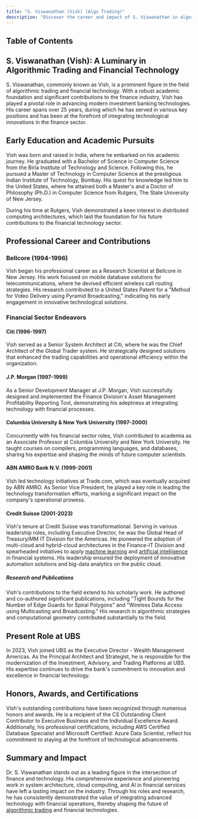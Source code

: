 ```yaml
---
title: "S. Viswanathan (Vish) (Algo Trading)"
description: "Discover the career and impact of S. Viswanathan in algorithmic trading and fintech. Explore his roles, achievements, and contributions to financial innovation."
---
```




## Table of Contents

## S. Viswanathan (Vish): A Luminary in Algorithmic Trading and Financial Technology

S. Viswanathan, commonly known as Vish, is a prominent figure in the field of algorithmic trading and financial technology. With a robust academic foundation and significant contributions to the finance industry, Vish has played a pivotal role in advancing modern investment banking technologies. His career spans over 25 years, during which he has served in various key positions and has been at the forefront of integrating technological innovations in the finance sector.

## Early Education and Academic Pursuits

Vish was born and raised in India, where he embarked on his academic journey. He graduated with a Bachelor of Science in Computer Science from the Birla Institute of Technology and Science. Following this, he pursued a Master of Technology in Computer Science at the prestigious Indian Institute of Technology, Bombay. His quest for knowledge led him to the United States, where he attained both a Master's and a Doctor of Philosophy (Ph.D.) in Computer Science from Rutgers, The State University of New Jersey.

During his time at Rutgers, Vish demonstrated a keen interest in distributed computing architectures, which laid the foundation for his future contributions to the financial technology sector.

## Professional Career and Contributions

### Bellcore (1994-1996)

Vish began his professional career as a Research Scientist at Bellcore in New Jersey. His work focused on mobile database solutions for telecommunications, where he devised efficient wireless call routing strategies. His research contributed to a United States Patent for a "Method for Video Delivery using Pyramid Broadcasting," indicating his early engagement in innovative technological solutions.

### Financial Sector Endeavors

#### Citi (1996-1997)

Vish served as a Senior System Architect at Citi, where he was the Chief Architect of the Global Trader system. He strategically designed solutions that enhanced the trading capabilities and operational efficiency within the organization.

#### J.P. Morgan (1997-1999)

As a Senior Development Manager at J.P. Morgan, Vish successfully designed and implemented the Finance Division's Asset Management Profitability Reporting Tool, demonstrating his adeptness at integrating technology with financial processes.

#### Columbia University & New York University (1997-2000)

Concurrently with his financial sector roles, Vish contributed to academia as an Associate Professor at Columbia University and New York University. He taught courses on compilers, programming languages, and databases, sharing his expertise and shaping the minds of future computer scientists.

#### ABN AMRO Bank N.V. (1999-2001)

Vish led technology initiatives at Trade.com, which was eventually acquired by ABN AMRO. As Senior Vice President, he played a key role in leading the technology transformation efforts, marking a significant impact on the company's operational prowess.

#### Credit Suisse (2001-2023)

Vish's tenure at Credit Suisse was transformational. Serving in various leadership roles, including Executive Director, he was the Global Head of Treasury/MM IT Division for the Americas. He pioneered the adoption of multi-cloud and hybrid-cloud architectures in the Finance-IT Division and spearheaded initiatives to apply [machine learning](/wiki/machine-learning) and [artificial intelligence](/wiki/ai-artificial-intelligence) in financial systems. His leadership ensured the deployment of innovative automation solutions and big-data analytics on the public cloud.

##### Research and Publications

Vish's contributions to the field extend to his scholarly work. He authored and co-authored significant publications, including "Tight Bounds for the Number of Edge Guards for Spiral Polygons" and "Wireless Data Access using Multicasting and Broadcasting." His research in algorithmic strategies and computational geometry contributed substantially to the field.

## Present Role at UBS

In 2023, Vish joined UBS as the Executive Director - Wealth Management Americas. As the Principal Architect and Strategist, he is responsible for the modernization of the Investment, Advisory, and Trading Platforms at UBS. His expertise continues to drive the bank's commitment to innovation and excellence in financial technology.

## Honors, Awards, and Certifications

Vish's outstanding contributions have been recognized through numerous honors and awards. He is a recipient of the CS Outstanding Client Contributor to Executive Business and the Individual Excellence Award. Additionally, his professional certifications, including AWS Certified Database Specialist and Microsoft Certified: Azure Data Scientist, reflect his commitment to staying at the forefront of technological advancements.

## Summary and Impact

Dr. S. Viswanathan stands out as a leading figure in the intersection of finance and technology. His comprehensive experience and pioneering work in system architecture, cloud computing, and AI in financial services have left a lasting impact on the industry. Through his roles and research, he has consistently demonstrated the value of integrating advanced technology with financial operations, thereby shaping the future of [algorithmic trading](/wiki/algorithmic-trading) and financial technologies.